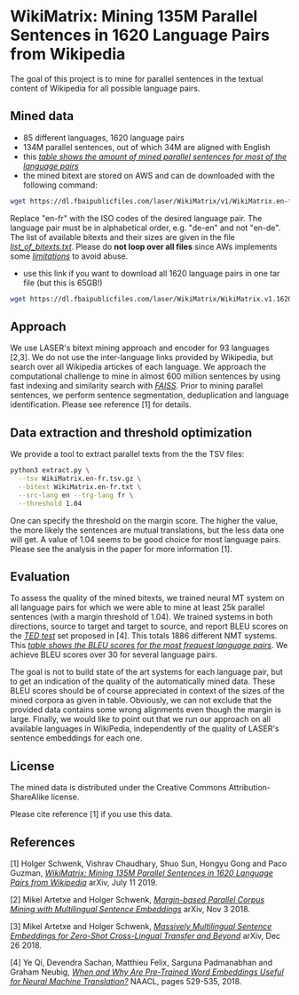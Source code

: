 # WikiMatrix: Mining 135M Parallel Sentences in 1620 Language Pairs from Wikipedia

The goal of this project is to mine for parallel sentences in the textual content of Wikipedia for all possible language pairs.


## Mined data
* 85 different languages, 1620 language pairs
* 134M parallel sentences, out of which 34M are aligned with English
* this [*table shows the amount of mined parallel sentences for most of the language pairs*](WikiMatrix-sizes.pdf)
* the mined bitext are stored on AWS and can de downloaded with the following command:
```bash
wget https://dl.fbaipublicfiles.com/laser/WikiMatrix/v1/WikiMatrix.en-fr.tsv.gz
```
Replace "en-fr" with the ISO codes of the desired language pair.
The language pair must be in alphabetical order, e.g. "de-en" and not "en-de".
The list of available bitexts and their sizes are given in the file [*list_of_bitexts.txt*](list_of_bitexts.txt).
Please do **not loop over all files** since AWs implements some [*limitations*](https://dl.fbaipublicfiles.com/README) to avoid abuse.
* use this link if you want to download all 1620 language pairs in one tar file (but this is 65GB!)
```bash
wget https://dl.fbaipublicfiles.com/laser/WikiMatrix/WikiMatrix.v1.1620_language_pairs.tar
```

## Approach

We use LASER's bitext mining approach and encoder for 93 languages [2,3].
We do not use the inter-language links provided by Wikipedia,
but search over all Wikipedia artickes of each language.  We approach the
computational challenge to mine in almost 600 million sentences by using fast
indexing and similarity search with [*FAISS*](https://github.com/facebookresearch/faiss).
Prior to mining parallel sentences, we perform
sentence segmentation, deduplication and language identification.
Please see reference [1] for details.


## Data extraction and threshold optimization
We provide a tool to extract parallel texts from the the TSV files:
```bash
python3 extract.py \
  --tsv WikiMatrix.en-fr.tsv.gz \
  --bitext WikiMatrix.en-fr.txt \
  --src-lang en --trg-lang fr \
  --threshold 1.04
```
One can specify the threshold on the margin score.
The higher the value, the more likely the sentences are mutual translations, but the less data one will get.
A value of 1.04 seems to be good choice for most language pairs. Please see the analysis in the paper for
more information [1].

## Evaluation
To assess the quality of the mined bitexts, we trained neural MT system on all language pairs
for which we were able to mine at least 25k parallel sentences (with a margin threshold of 1.04).
We trained systems in both directions, source to target and target to source, and report BLEU scores
on the [*TED test*](https://github.com/neulab/word-embeddings-for-nmt) set proposed in [4].
This totals 1886 different NMT systems.
This [*table shows the BLEU scores for the most frequest language pairs*](WikiMatrix-bleu.pdf).
We achieve BLEU scores over 30 for several language pairs.

The goal is not to build state of the art systems for each language pair, but
to get an indication of the quality of the automatically mined data.  These
BLEU scores should be of course appreciated in context of the sizes of the
mined corpora as given in table.  Obviously, we can not exclude that the
provided data contains some wrong alignments even though the margin is large.
Finally, we would like to point out that we run our approach on all available
languages in WikiPedia, independently of the quality of LASER's sentence
embeddings for each one.


## License

The mined data is distributed under the Creative Commons Attribution-ShareAlike license.

Please cite reference [1] if you use this data.

## References

[1] Holger Schwenk, Vishrav Chaudhary, Shuo Sun, Hongyu Gong and Paco Guzman,
    [*WikiMatrix: Mining 135M Parallel Sentences in 1620 Language Pairs from Wikipedia*](https://arxiv.org/abs/1907.05791)
    arXiv, July 11  2019.

[2] Mikel Artetxe and Holger Schwenk,
    [*Margin-based Parallel Corpus Mining with Multilingual Sentence Embeddings*](https://arxiv.org/abs/1811.01136)
    arXiv, Nov 3 2018.

[3] Mikel Artetxe and Holger Schwenk,
    [*Massively Multilingual Sentence Embeddings for Zero-Shot Cross-Lingual Transfer and Beyond*](https://arxiv.org/abs/1812.10464)
    arXiv, Dec 26 2018.

[4] Ye Qi, Devendra  Sachan, Matthieu Felix, Sarguna Padmanabhan and Graham Neubig,
    [*When and Why Are Pre-Trained Word Embeddings Useful for Neural Machine Translation?*](https://www.aclweb.org/anthology/papers/N/N18/N18-2084/)
    NAACL, pages 529-535, 2018.
